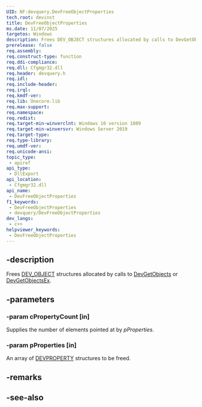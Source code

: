 ```yaml
---
UID: NF:devquery.DevFreeObjectProperties
tech.root: devinst
title: DevFreeObjectProperties
ms.date: 11/07/2025
targetos: Windows
description: Frees DEV_OBJECT structures allocated by calls to DevGetObjects or DevGetObjectsEx.
prerelease: false
req.assembly: 
req.construct-type: function
req.ddi-compliance: 
req.dll: Cfgmgr32.dll
req.header: devquery.h
req.idl: 
req.include-header: 
req.irql: 
req.kmdf-ver: 
req.lib: Onecore.lib
req.max-support: 
req.namespace: 
req.redist: 
req.target-min-winverclnt: Windows 10 version 1809
req.target-min-winversvr: Windows Server 2019
req.target-type: 
req.type-library: 
req.umdf-ver: 
req.unicode-ansi: 
topic_type:
 - apiref
api_type:
 - DllExport
api_location:
 - Cfgmgr32.dll
api_name:
 - DevFreeObjectProperties
f1_keywords:
 - DevFreeObjectProperties
 - devquery/DevFreeObjectProperties
dev_langs:
 - c++
helpviewer_keywords:
 - DevFreeObjectProperties
---
```


## -description

Frees [DEV_OBJECT](../devquerydef/ns-devquerydef-dev_object.md) structures allocated by calls to [DevGetObjects](nf-devquery-devgetobjects.md) or [DevGetObjectsEx](nf-devquery-devgetobjectsex.md).

## -parameters

### -param cPropertyCount [in]

Supplies the number of elements pointed at by *pProperties*.

### -param pProperties [in]

An array of [DEVPROPERTY](/windows-hardware/drivers/install/devproperty) structures to be freed.

## -remarks

## -see-also

